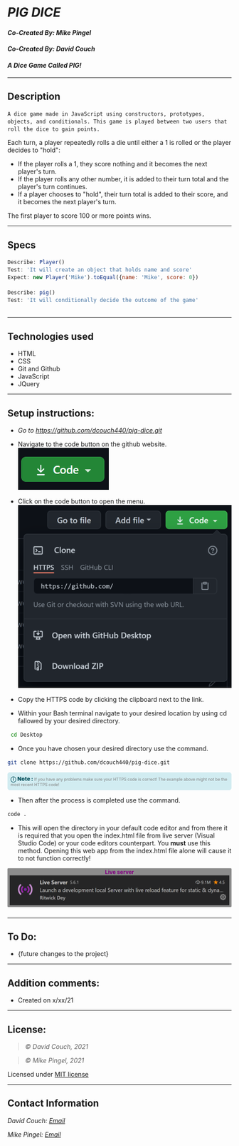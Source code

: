 # *PIG DICE*
#### *Co-Created By: Mike Pingel*
#### *Co-Created By: David Couch*
#### *A Dice Game Called PIG!*

* * *

## Description  
`A dice game made in JavaScript using constructors, prototypes, objects, and conditionals. This game is played between two users that roll the dice to gain points.`

Each turn, a player repeatedly rolls a die until either a 1 is rolled or the player decides to "hold":

* If the player rolls a 1, they score nothing and it becomes the next player's turn.
* If the player rolls any other number, it is added to their turn total and the player's turn continues.
* If a player chooses to "hold", their turn total is added to their score, and it becomes the next player's turn.

The first player to score 100 or more points wins.

* * *
## Specs
```js
Describe: Player()
Test: 'It will create an object that holds name and score'
Expect: new Player('Mike').toEqual({name: 'Mike', score: 0})

Describe: pig()
Test: 'It will conditionally decide the outcome of the game'



```
* * *

## Technologies used
* HTML
* CSS
* Git and Github
* JavaScript
* JQuery

* * *

## Setup instructions:  

* _Go to_ _https://github.com/dcouch440/pig-dice.git_
*  Navigate to the code button on the github website.\
![Code button](/img/README/code.PNG)

* Click on the code button to open the menu.\
![Github Repo Example](/img/README/HTTPS.png)

- Copy the HTTPS code by clicking the clipboard next to the link.

- Within your Bash terminal navigate to your desired location by using cd fallowed by your desired directory.
```bash
 cd Desktop
```  

- Once you have chosen your desired directory use the command.
```bash 
git clone https://github.com/dcouch440/pig-dice.git
```

<div 
  style="
    background-color: #d1ecf1; 
    color: grey; padding: 6px; 
    font-size: 9px; 
    border-radius: 5px; 
    border: 1px solid #d4ecf1; 
    margin-bottom: 12px"
> 
  <span 
    style="
      font-size: 12px; 
      font-weight: 600; 
      color: #0c5460;"
  >
    ⓘ
  </span>
  <span 
    style="
      font-size: 12px; 
      font-weight: 900; 
      color: #0c5460;
      margin-bottom: 24px"
  >
    Note : 
  </span> 
  If you have any problems make sure your HTTPS code is correct! The example above might not be the most recent HTTPS code!
</div>


* Then after the process is completed use the command.

``` bash
code .
```
* This will open the directory in your default code editor and from there it is required that you open the index.html file from live server (Visual Studio Code) or your code editors counterpart. You <strong>must</strong> use this method. Opening this web app from the index.html file alone will cause it to not function correctly!

<p 
  style="
    font-size: 12px; 
    background-color: #8c8c8c; 
    border-radius: 2px; 
    padding: 1px 5px; 
    text-align: center; 
    color: white; 
    margin-bottom: 24px"
>
  <span style="font-weight: 700; color: purple">Live server</span>
  <img src="img/README/liveserver.PNG">
</p>

* * *

## To Do:
* {future changes to the project}

* * *

## Addition comments:
* Created on x/xx/21

* * *

## License:
> *&copy; David Couch, 2021*

> *&copy; Mike Pingel, 2021*


Licensed under [MIT license](https://mit-license.org/)

* * *

## Contact Information
_David Couch: [Email](dcouch440@gmail.com)_

_Mike Pingel: [Email](mdpingel@gmail.com)_